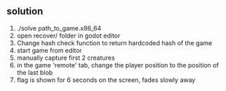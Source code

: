 ## solution

1. ./solve path_to_game.x86_64
2. open recover/ folder in godot editor
3. Change hash check function to return hardcoded hash of the game
4. start game from editor
5. manually capture first 2 creatures
6. in the game 'remote' tab, change the player position to the position of the last blob
7. flag is shown for 6 seconds on the screen, fades slowly away
